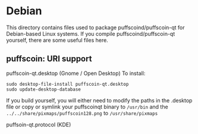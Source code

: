 
Debian
====================
This directory contains files used to package puffscoind/puffscoin-qt
for Debian-based Linux systems. If you compile puffscoind/puffscoin-qt yourself, there are some useful files here.

## puffscoin: URI support ##


puffscoin-qt.desktop  (Gnome / Open Desktop)
To install:

	sudo desktop-file-install puffscoin-qt.desktop
	sudo update-desktop-database

If you build yourself, you will either need to modify the paths in
the .desktop file or copy or symlink your puffscoinqt binary to `/usr/bin`
and the `../../share/pixmaps/puffscoin128.png` to `/usr/share/pixmaps`

puffsoin-qt.protocol (KDE)

